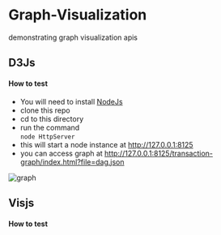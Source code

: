 # Graph-Visualization
demonstrating graph visualization apis

## D3Js
#### How to test   
* You will need to install [NodeJs](https://nodejs.org)   
* clone this repo   
* cd to this directory   
* run the command   
```node HttpServer    ```
* this will start a node instance at http://127.0.0.1:8125   
* you can access graph at http://127.0.0.1:8125/transaction-graph/index.html?file=dag.json   

![graph](https://github.com/sambos/Graph-Visualization/blob/master/d3js/transaction-graph/graph.PNG) 

## Visjs
#### How to test   
